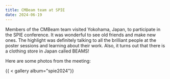 ```yaml
---
title: CMBeam team at SPIE
date: 2024-06-19
---
```


Members of the CMBeam team visited Yokohama, Japan, to participate in the SPIE conference. It was wonderful to see old friends and make new ones. The highlight was definitely talking to all the brilliant people at the poster sessions and learning about their work. Also, it turns out that there is a clothing store in Japan called BEAMS!

Here are some photos from the meeting:

 {{ < gallery album="spie2024"}}

<!--more-->